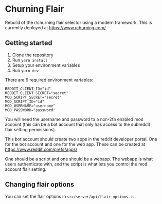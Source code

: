 # Churning Flair

Rebuild of the r/churning flair selector using a modern framework. This is currently deployed at https://www.rchurning.com/

## Getting started

1. Clone the repository
2. Run `yarn install`
3. Setup your environment variables
4. Run `yarn dev`

There are 6 required environment variables:

```mdxjs
REDDIT_CLIENT_ID="id"
REDDIT_CLIENT_SECRET="secret"
MOD_SCRIPT_SECRET="secret"
MOD_SCRIPT_ID="id"
MOD_USERNAME="username"
MOD_PASSWORD="password"
```

You will need the username and password to a non-2fa enabled mod account (this can be a bot account that only has access to the subreddit flair setting permissions).

This bot account should create two apps in the reddit developer portal. One for the bot account and one for the web app. These can be created at https://www.reddit.com/prefs/apps/

One should be a script and one should be a webapp. The webapp is what users authenticate with, and the script is what lets you control the mod account flair setting.

## Changing flair options

You can set the flair options in `src/server/api/flair-options.ts`.
